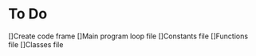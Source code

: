 To Do
=====

[]Create code frame
	[]Main program loop file
	[]Constants file
	[]Functions file
	[]Classes file